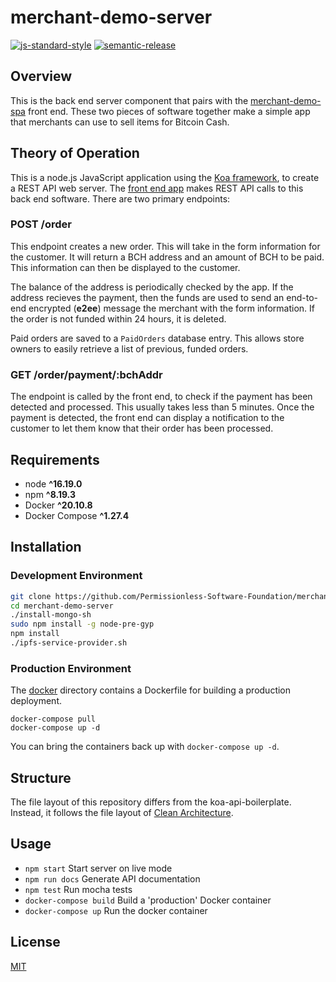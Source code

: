 # merchant-demo-server

[![js-standard-style](https://img.shields.io/badge/code%20style-standard-brightgreen.svg)](http://standardjs.com) [![semantic-release](https://img.shields.io/badge/%20%20%F0%9F%93%A6%F0%9F%9A%80-semantic--release-e10079.svg)](https://github.com/semantic-release/semantic-release)

## Overview

This is the back end server component that pairs with the [merchant-demo-spa](https://github.com/Permissionless-Software-Foundation/merchant-demo-spa) front end. These two pieces of software together make a simple app that merchants can use to sell items for Bitcoin Cash.

## Theory of Operation

This is a node.js JavaScript application using the [Koa framework](https://koajs.com/), to create a REST API web server. The [front end app](https://github.com/Permissionless-Software-Foundation/merchant-demo-spa) makes REST API calls to this back end software. There are two primary endpoints:

### POST /order

This endpoint creates a new order. This will take in the form information for the customer. It will return a BCH address and an amount of BCH to be paid. This information can then be displayed to the customer. 

The balance of the address is periodically checked by the app. If the address recieves the payment, then the funds are used to send an end-to-end encrypted (**e2ee**) message the merchant with the form information. If the order is not funded within 24 hours, it is deleted.

Paid orders are saved to a `PaidOrders` database entry. This allows store owners to easily retrieve a list of previous, funded orders.

### GET /order/payment/:bchAddr

The endpoint is called by the front end, to check if the payment has been detected and processed. This usually takes less than 5 minutes. Once the payment is detected, the front end can display a notification to the customer to let them know that their order has been processed.

## Requirements

- node **^16.19.0**
- npm **^8.19.3**
- Docker **^20.10.8**
- Docker Compose **^1.27.4**

## Installation

### Development Environment


```bash
git clone https://github.com/Permissionless-Software-Foundation/merchant-demo-server
cd merchant-demo-server
./install-mongo-sh
sudo npm install -g node-pre-gyp
npm install
./ipfs-service-provider.sh
```

### Production Environment

The [docker](./production/docker) directory contains a Dockerfile for building a production deployment.

```
docker-compose pull
docker-compose up -d
```

You can bring the containers back up with `docker-compose up -d`.

## Structure

The file layout of this repository differs from the koa-api-boilerplate. Instead, it follows the file layout of [Clean Architecture](https://christroutner.github.io/trouts-blog/blog/clean-architecture).

## Usage

- `npm start` Start server on live mode
- `npm run docs` Generate API documentation
- `npm test` Run mocha tests
- `docker-compose build` Build a 'production' Docker container
- `docker-compose up` Run the docker container

## License

[MIT](./LICENSE.md)
